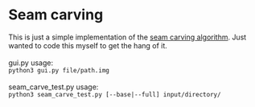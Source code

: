 # Seam carving
This is just a simple implementation of the [seam carving algorithm](https://en.wikipedia.org/wiki/Seam_carving). Just wanted to code this myself to get the hang of it.
<br><br>
gui.py usage:<br>
`python3 gui.py file/path.img`
<br><br>
seam_carve_test.py usage:<br>
`python3 seam_carve_test.py [--base|--full] input/directory/`

